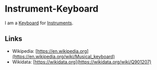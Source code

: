 # Instrument-Keyboard

I am a [Keyboard](20000036.md) for [Instruments](90000020.md).

## Links

- Wikipedia: [https://en.wikipedia.org](https://en.wikipedia.org/wiki/Musical_keyboard)
- Wikidata: [https://wikidata.org](https://wikidata.org/wiki/Q901207)

